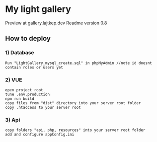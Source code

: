 
# My light gallery
Preview at gallery.lajtkep.dev
Readme version 0.8
## How to deploy
###  1) Database
```
Run "LightGallery_mysql_create.sql" in phpMyAdmin //note id doesnt contain roles or users yet
```

### 2) VUE
```
open project root
tune .env.production
npm run build
copy files from "dist" directory into your server root folder
copy .htaccess to your server root
```

### 3) Api
```
copy folders "api, php, resources" into your server root folder
add and configure appConfig.ini
```

